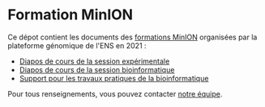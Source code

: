# Formation MinION

Ce dépot contient les documents des [formations MinION](https://genomique.biologie.ens.fr/fr/actualites_et_publications/emplois_et_formations#employment10) organisées par la plateforme génomique de l'ENS en 2021 : 
- [Diapos de cours de la session expérimentale](https://raw.githubusercontent.com/GenomicParisCentre/formationONT/master/diapos-exp.pdf)
- [Diapos de cours de la session bioinformatique](https://raw.githubusercontent.com/GenomicParisCentre/formationONT/master/diapos-bioinfo.pdf)
- [Support pour les travaux pratiques de la bioinformatique](travaux-pratiques-bioinfo.md)


Pour tous renseignements, vous pouvez contacter [notre équipe](mailto:genomique@bio.ens.psl.eu).
